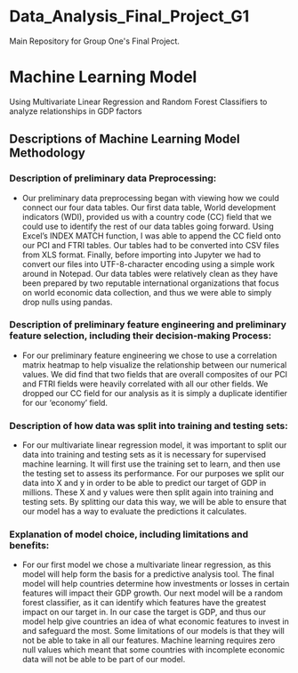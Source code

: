 # Data_Analysis_Final_Project_G1
Main Repository for Group One's Final Project.

# Machine Learning Model

Using Multivariate Linear Regression and Random Forest Classifiers to analyze relationships in GDP factors

## Descriptions of Machine Learning Model Methodology

### Description of preliminary data Preprocessing:

  * Our preliminary data preprocessing began with viewing how we could connect our four data tables. Our first data table, World development indicators (WDI), provided us with a country code (CC) field that we could use to identify the rest of our data tables going forward. Using Excel’s INDEX MATCH function, I was able to append the CC field onto our PCI and FTRI tables. Our tables had to be converted into CSV files from XLS format. Finally, before importing into Jupyter we had to convert our files into UTF-8-character encoding using a simple work around in Notepad. Our data tables were relatively clean as they have been prepared by two reputable international organizations that focus on world economic data collection, and thus we were able to simply drop nulls using pandas.

### Description of preliminary feature engineering and preliminary feature selection, including their decision-making Process:

  * For our preliminary feature engineering we chose to use a correlation matrix heatmap to help visualize the relationship between our numerical values. We did find that two fields that are overall composites of our PCI and FTRI fields were heavily correlated with all our other fields. We dropped our CC field for our analysis as it is simply a duplicate identifier for our ‘economy’ field. 
 
### Description of how data was split into training and testing sets:

  * For our multivariate linear regression model, it was important to split our data into training and testing sets as it is necessary for supervised machine learning. It will first use the training set to learn, and then use the testing set to assess its performance. For our purposes we split our data into X and y in order to be able to predict our target of GDP in millions. These X and y values were then split again into training and testing sets. By splitting our data this way, we will be able to ensure that our model has a way to evaluate the predictions it calculates. 
  
 ### Explanation of model choice, including limitations and benefits:

  * For our first model we chose a multivariate linear regression, as this model will help form the basis for a predictive analysis tool. The final model will help countries determine how investments or losses in certain features will impact their GDP growth. Our next model will be a random forest classifier, as it can identify which features have the greatest impact on our target in. In our case the target is GDP, and thus our model help give countries an idea of what economic features to invest in and safeguard the most. Some limitations of our models is that they will not be able to take in all our features. Machine learning requires zero null values which meant that some countries with incomplete economic data will not be able to be part of our model.


